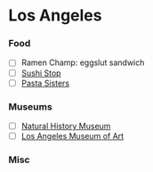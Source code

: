 Los Angeles
=========

### Food
- [ ] Ramen Champ: eggslut sandwich
- [ ] [Sushi Stop](http://sushistop.com/)
- [ ] [Pasta Sisters](http://www.pastasisters.com/)

### Museums
- [ ] [Natural History Museum](https://www.nhm.org/site/)
- [ ] [Los Angeles Museum of Art](http://www.lacma.org/)

### Misc

